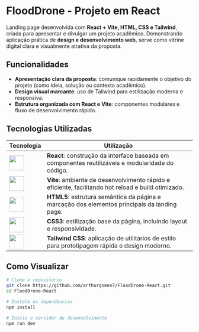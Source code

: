# FloodDrone - Projeto em React

Landing page desenvolvida com **React + Vite, HTML, CSS e Tailwind**, criada para apresentar e divulgar um projeto acadêmico. Demonstrando aplicação prática de **design e desenvolvimento web**, serve como vitrine digital clara e visualmente atrativa da proposta.

## Funcionalidades

- **Apresentação clara da proposta**: comunique rapidamente o objetivo do projeto (como ideia, solução ou contexto acadêmico).
- **Design visual marcante**: uso de Tailwind para estilização moderna e responsiva.
- **Estrutura organizada com React e Vite**: componentes modulares e fluxo de desenvolvimento rápido.

## Tecnologias Utilizadas

| Tecnologia | Utilização |
|-----------|------------------|
| <img src="https://cdn.jsdelivr.net/gh/devicons/devicon/icons/react/react-original.svg" width="40"/> | **React**: construção da interface baseada em componentes reutilizáveis e modularidade do código. |
| <img src="https://vitejs.dev/logo.svg" width="40"/> | **Vite**: ambiente de desenvolvimento rápido e eficiente, facilitando hot reload e build otimizado. |
| <img src="https://cdn.jsdelivr.net/gh/devicons/devicon/icons/html5/html5-original.svg" width="40"/> | **HTML5**: estrutura semântica da página e marcação dos elementos principais da landing page. |
| <img src="https://cdn.jsdelivr.net/gh/devicons/devicon/icons/css3/css3-original.svg" width="40"/> | **CSS3**: estilização base da página, incluindo layout e responsividade. |
| <img src="https://upload.wikimedia.org/wikipedia/commons/d/d5/Tailwind_CSS_Logo.svg" width="40"/> | **Tailwind CSS**: aplicação de utilitários de estilo para prototipagem rápida e design moderno. |

## Como Visualizar

```bash
# Clone o repositório
git clone https://github.com/arthurgomes7/FloodDrone-React.git
cd FloodDrone-React

# Instale as dependências
npm install

# Inicie o servidor de desenvolvimento
npm run dev
